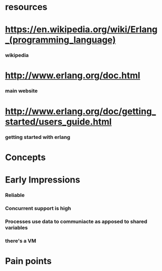 # resources
# https://en.wikipedia.org/wiki/Erlang_(programming_language)
### wikipedia
# http://www.erlang.org/doc.html
### main website
# http://www.erlang.org/doc/getting_started/users_guide.html
### getting started with erlang
# Concepts
# Early Impressions
### Reliable 
### Concurrent support is high
### Processes use data to communiacte as apposed to shared variables
### there's a VM
# Pain points
